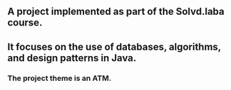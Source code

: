 ## A project implemented as part of the Solvd.laba course. 
## It focuses on the use of databases, algorithms, and design patterns in Java. 
### The project theme is an ATM.
